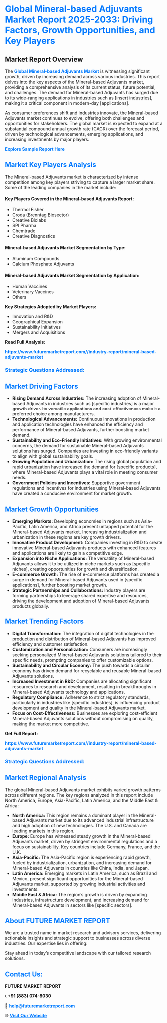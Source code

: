 <h1 style="color: #007BFF;">Global Mineral-based Adjuvants Market Report 2025-2033: Driving Factors, Growth Opportunities, and Key Players</h1>

<section id="overview">
<h2>Market Report Overview</h2>
<p>The <a href="https://www.futuremarketreport.com//industry-report/mineral-based-adjuvants-market" style="color: #007BFF; text-decoration: none;"><strong>Global Mineral-based Adjuvants Market</strong></a> is witnessing significant growth, driven by increasing demand across various industries. This report delves into the key aspects of the Mineral-based Adjuvants market, providing a comprehensive analysis of its current status, future potential, and challenges. The demand for Mineral-based Adjuvants has surged due to its wide-ranging applications in industries such as [insert industries], making it a critical component in modern-day [applications].</p>
<p>As consumer preferences shift and industries innovate, the Mineral-based Adjuvants market continues to evolve, offering both challenges and opportunities for stakeholders. The global market is expected to expand at a substantial compound annual growth rate (CAGR) over the forecast period, driven by technological advancements, emerging applications, and increasing investments by major players.</p>
</section>

<section id="overview">
<p><a href="https://www.futuremarketreport.com//request-sample/reportId=53462" style="color: #007BFF; text-decoration: none;"><strong>Explore Sample Report Here</strong></a></p>
</section>

<section id="key-players">
<h2 style="color: #007BFF;">Market Key Players Analysis</h2>
<p>The Mineral-based Adjuvants market is characterized by intense competition among key players striving to capture a larger market share. Some of the leading companies in the market include:</p>
<h4>Key Players Covered in the Mineral-based Adjuvants Report:</h4>
<ul><li>Thermol Fisher</li><li>Croda (Brenntag Biosector)</li><li>Creative Biolabs</li><li>SPI Pharma</li><li>Chemtrade</li><li>Creative Diagnostics</li></ul>
<h4>Mineral-based Adjuvants Market Segmentation by Type:</h4>
<ul><li>Aluminum Compounds</li><li>Calcium Phosphate Adjuvants</li></ul>

<h4>Mineral-based Adjuvants Market Segmentation by Application:</h4>
<ul><li>Human Vaccines</li><li>Veterinary Vaccines</li><li>Others</li></ul>
<p><strong>Key Strategies Adopted by Market Players:</strong></p>
<ul>
<li>Innovation and R&D</li>
<li>Geographical Expansion</li>
<li>Sustainability Initiatives</li>
<li>Mergers and Acquisitions</li>
</ul>
</section>

<section>
<p><strong>Read Full Analysis: </strong></p><a href="https://www.futuremarketreport.com//industry-report/mineral-based-adjuvants-market" style="color: #007BFF; text-decoration: none;"><strong>https://www.futuremarketreport.com//industry-report/mineral-based-adjuvants-market</strong></a>
<h3 style="color: #007BFF;">Strategic Questions Addressed:</h3>
</section>

<section id="driving-factors">
<h2 style="color: #007BFF;">Market Driving Factors</h2>
<ul>
<li><strong>Rising Demand Across Industries:</strong> The increasing adoption of Mineral-based Adjuvants in industries such as [specific industries] is a major growth driver. Its versatile applications and cost-effectiveness make it a preferred choice among manufacturers.</li>
<li><strong>Technological Advancements:</strong> Continuous innovations in production and application technologies have enhanced the efficiency and performance of Mineral-based Adjuvants, further boosting market demand.</li>
<li><strong>Sustainability and Eco-Friendly Initiatives:</strong> With growing environmental concerns, the demand for sustainable Mineral-based Adjuvants solutions has surged. Companies are investing in eco-friendly variants to align with global sustainability goals.</li>
<li><strong>Growing Population and Urbanization:</strong> The rising global population and rapid urbanization have increased the demand for [specific products], where Mineral-based Adjuvants plays a vital role in meeting consumer needs.</li>
<li><strong>Government Policies and Incentives:</strong> Supportive government regulations and incentives for industries using Mineral-based Adjuvants have created a conducive environment for market growth.</li>
</ul>
</section>

<section id="growth-opportunities">
<h2 style="color: #007BFF;">Market Growth Opportunities</h2>
<ul>
<li><strong>Emerging Markets:</strong> Developing economies in regions such as Asia-Pacific, Latin America, and Africa present untapped potential for the Mineral-based Adjuvants market. Increasing industrialization and urbanization in these regions are key growth drivers.</li>
<li><strong>Innovative Product Development:</strong> Companies investing in R&D to create innovative Mineral-based Adjuvants products with enhanced features and applications are likely to gain a competitive edge.</li>
<li><strong>Expansion into Niche Applications:</strong> The versatility of Mineral-based Adjuvants allows it to be utilized in niche markets such as [specific niches], creating opportunities for growth and diversification.</li>
<li><strong>E-commerce Growth:</strong> The rise of e-commerce platforms has created a surge in demand for Mineral-based Adjuvants used in [specific applications], further boosting market growth.</li>
<li><strong>Strategic Partnerships and Collaborations:</strong> Industry players are forming partnerships to leverage shared expertise and resources, driving the development and adoption of Mineral-based Adjuvants products globally.</li>
</ul>
</section>

<section id="trending-factors">
<h2 style="color: #007BFF;">Market Trending Factors</h2>
<ul>
<li><strong>Digital Transformation:</strong> The integration of digital technologies in the production and distribution of Mineral-based Adjuvants has improved efficiency and customer satisfaction.</li>
<li><strong>Customization and Personalization:</strong> Consumers are increasingly seeking personalized Mineral-based Adjuvants solutions tailored to their specific needs, prompting companies to offer customizable options.</li>
<li><strong>Sustainability and Circular Economy:</strong> The push towards a circular economy has driven demand for recyclable and reusable Mineral-based Adjuvants solutions.</li>
<li><strong>Increased Investment in R&D:</strong> Companies are allocating significant resources to research and development, resulting in breakthroughs in Mineral-based Adjuvants technology and applications.</li>
<li><strong>Regulatory Compliance:</strong> Adherence to strict regulatory standards, particularly in industries like [specific industries], is influencing product development and quality in the Mineral-based Adjuvants market.</li>
<li><strong>Focus on Cost-Effectiveness:</strong> Businesses are exploring cost-efficient Mineral-based Adjuvants solutions without compromising on quality, making the market more competitive.</li>
</ul>
</section>

<section>
<p><strong>Get Full Report: </strong></p><a href="https://www.futuremarketreport.com//industry-report/mineral-based-adjuvants-market" style="color: #007BFF; text-decoration: none;"><strong>https://www.futuremarketreport.com//industry-report/mineral-based-adjuvants-market</strong></a>
<h3 style="color: #007BFF;">Strategic Questions Addressed:</h3>
</section>


<section id="regional-analysis">
<h2 style="color: #007BFF;">Market Regional Analysis</h2>
<p>The global Mineral-based Adjuvants market exhibits varied growth patterns across different regions. The key regions analyzed in this report include North America, Europe, Asia-Pacific, Latin America, and the Middle East & Africa:</p>
<ul>
<li><strong>North America:</strong> This region remains a dominant player in the Mineral-based Adjuvants market due to its advanced industrial infrastructure and high adoption of new technologies. The U.S. and Canada are leading markets in this region.</li>
<li><strong>Europe:</strong> Europe has witnessed steady growth in the Mineral-based Adjuvants market, driven by stringent environmental regulations and a focus on sustainability. Key countries include Germany, France, and the U.K.</li>
<li><strong>Asia-Pacific:</strong> The Asia-Pacific region is experiencing rapid growth, fueled by industrialization, urbanization, and increasing demand for Mineral-based Adjuvants in countries like China, India, and Japan.</li>
<li><strong>Latin America:</strong> Emerging markets in Latin America, such as Brazil and Mexico, present significant opportunities for the Mineral-based Adjuvants market, supported by growing industrial activities and investments.</li>
<li><strong>Middle East & Africa:</strong> The region’s growth is driven by expanding industries, infrastructure development, and increasing demand for Mineral-based Adjuvants in sectors like [specific sectors].</li>
</ul>
</section>

<footer>
<h2 style="color: #007BFF;">About FUTURE MARKET REPORT</h2>
<p>We are a trusted name in market research and advisory services, delivering actionable insights and strategic support to businesses across diverse industries. Our expertise lies in offering:</p>

<p>Stay ahead in today’s competitive landscape with our tailored research solutions.</p>

<h2 style="color: #007BFF;">Contact Us:</h2>
<p><strong>FUTURE MARKET REPORT</strong></p>
<p>📞 <strong>+91 (883) 074-8030</strong></p>
<p>📧 <strong><a href="mailto:help@futuremarketreport.com" style="color: #007BFF;">help@futuremarketreport.com</a></strong></p>
<p>🌐 <strong><a href="https://www.futuremarketreport.com/" style="color: #007BFF;">Visit Our Website</a></strong></p>
</footer>